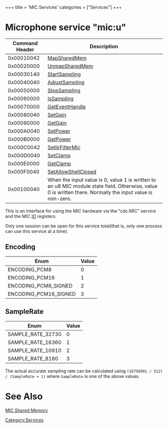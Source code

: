 +++
title = 'MIC Services'
categories = ["Services"]
+++

# Microphone service "mic:u"

| Command Header | Description                                                                                                                                               |
|----------------|-----------------------------------------------------------------------------------------------------------------------------------------------------------|
| 0x00010042     | [MapSharedMem](MIC:MapSharedMem "wikilink")                                                                                                               |
| 0x00020000     | [UnmapSharedMem](MIC:UnmapSharedMem "wikilink")                                                                                                           |
| 0x00030140     | [StartSampling](MICU:StartSampling "wikilink")                                                                                                            |
| 0x00040040     | [AdjustSampling](MICU:AdjustSampling "wikilink")                                                                                                          |
| 0x00050000     | [StopSampling](MICU:StopSampling "wikilink")                                                                                                              |
| 0x00060000     | [IsSampling](MICU:IsSampling "wikilink")                                                                                                                  |
| 0x00070000     | [GetEventHandle](MICU:GetEventHandle "wikilink")                                                                                                          |
| 0x00080040     | [SetGain](MICU:SetGain "wikilink")                                                                                                                        |
| 0x00090000     | [GetGain](MICU:GetGain "wikilink")                                                                                                                        |
| 0x000A0040     | [SetPower](MICU:SetPower "wikilink")                                                                                                                      |
| 0x000B0000     | [GetPower](MICU:GetPower "wikilink")                                                                                                                      |
| 0x000C0042     | [SetIirFilterMic](MICU:SetIirFilterMic "wikilink")                                                                                                        |
| 0x000D0040     | [SetClamp](MICU:SetClamp "wikilink")                                                                                                                      |
| 0x000E0000     | [GetClamp](MICU:GetClamp "wikilink")                                                                                                                      |
| 0x000F0040     | [SetAllowShellClosed](MICU:SetAllowShellClosed "wikilink")                                                                                                |
| 0x00100040     | When the input value is 0, value 1 is written to an u8 MIC module state field. Otherwise, value 0 is written there. Normally the input value is non-zero. |

This is an interface for using the MIC hardware via the "cdc:MIC"
service and the MIC [IO](IO "wikilink") registers.

Only one session can be open for this service total(that is, only one
process can use this service at a time).

## Encoding

| Enum                  | Value |
|-----------------------|-------|
| ENCODING_PCM8         | 0     |
| ENCODING_PCM16        | 1     |
| ENCODING_PCM8_SIGNED  | 2     |
| ENCODING_PCM16_SIGNED | 3     |

## SampleRate

| Enum              | Value |
|-------------------|-------|
| SAMPLE_RATE_32730 | 0     |
| SAMPLE_RATE_16360 | 1     |
| SAMPLE_RATE_10910 | 2     |
| SAMPLE_RATE_8180  | 3     |

The actual accurate sampling rate can be calculated using
`(16756991 / 512) / (SampleRate + 1)` where `SampleRate` is one of the
above values.

# See Also

[MIC Shared Memory](MIC_Shared_Memory "wikilink")

[Category:Services](Category:Services "wikilink")